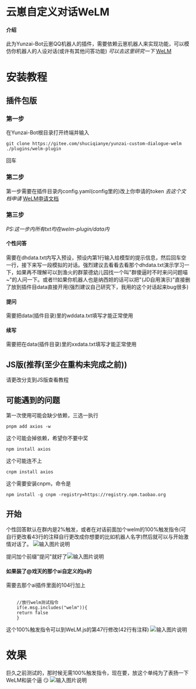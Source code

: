 # 云崽自定义对话WeLM
#### 介绍
此为Yunzai-Bot云崽QQ机器人的插件，需要依赖云崽机器人来实现功能，可以模仿你机器人的人设对话(或许有其他问答功能) _可以去这里研究一下_ [WeLM](https://welm.weixin.qq.com/docs/api/)

# 安装教程

## 插件包版
### 第一步
在Yunzai-Bot根目录打开终端并输入

```
git clone https://gitee.com/shuciqianye/yunzai-custom-dialogue-welm ./plugins/welm-plugin
```
回车
### 第二步
第一步需要在插件目录内config.yaml(config里的)改上你申请的token _去这个文档申请_ [WeLM申请文档](https://docs.qq.com/form/page/DUW1YVVJNbHpzV2No#/fill-detail)
### 第三步
_PS:这一步内所有txt均在welm-plugin/data内_
#### 个性问答
需要在dhdata.txt内写入预设，预设内第1行输入给模型的提示信息，然后回车空一行，接下来写一段模拟的对话。强烈建议去看看去看那个dhdata.txt演示学习一下，如果再不理解可以到渔火的群蒙德幼儿园找一个叫"群傻逼时不时来问问题喵~"的人问一下。或者!!!如果你机器人也是纳西妲的话可以把"(JD自用演示)"直接删了放到插件目data直接开用(强烈建议自己研究下，我用的这个对话起来bug很多)
#### 提问
需要把data(插件目录)里的wddata.txt填写才能正常使用
#### 续写
需要把在data(插件目录)里的xxdata.txt填写才能正常使用

## JS版(推荐(至少在重构未完成之前))
请更改分支到JS版查看教程


## 可能遇到的问题
第一次使用可能会缺少依赖，三选一执行

```
pnpm add axios -w
```
这个可能会掉依赖，希望你不要中奖

```
npm install axios
```
这个可能连不上

```
cnpm install axios
```
这个需要安装cnpm，命令是

```
npm install -g cnpm -registry=https://registry.npm.taobao.org
```

## 开始
个性回答默认在群内是2%触发，或者在对话前面加个welm的100%触发指令(可自行更改看43行的注释自行更改成你想要的比如机器人名字)然后就可以与开始激情对话了。
![输入图片说明](resources/gexinghuida.jpg)

提问加个前缀"提问"就好了![输入图片说明](resources/tiwen.png)

#### 如果装了@戏天的那个ai自定义的js的
需要去那个ai插件里面的104行加上

```

    //放行welm测试指令
    if(e.msg.includes("welm")){
	return false
    }
```
这个100%触发指令可以到WeLM.js的第47行修改(42行有注释)
![输入图片说明](resources/100%25chufa.jpg)

# 效果
巨久之前测试的，那时候无需100%触发指令，现在要，放这个单纯为了表扬一下WeLM和装个逼 :smirk: 
![输入图片说明](resources/biaoyangwelm.png)